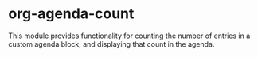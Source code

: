 # org-agenda-count
This module provides functionality for counting the number of entries in a custom agenda block, and displaying that count in the agenda.
